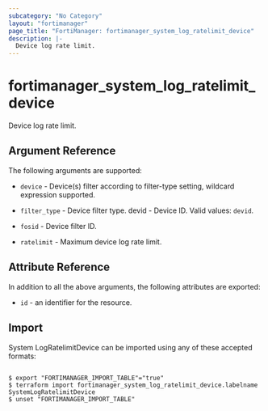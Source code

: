 ```yaml
---
subcategory: "No Category"
layout: "fortimanager"
page_title: "FortiManager: fortimanager_system_log_ratelimit_device"
description: |-
  Device log rate limit.
---
```


# fortimanager_system_log_ratelimit_device
Device log rate limit.

## Argument Reference


The following arguments are supported:


* `device` - Device(s) filter according to filter-type setting, wildcard expression supported.
* `filter_type` - Device filter type. devid - Device ID. Valid values: `devid`.

* `fosid` - Device filter ID.
* `ratelimit` - Maximum device log rate limit.


## Attribute Reference

In addition to all the above arguments, the following attributes are exported:
* `id` - an identifier for the resource.

## Import

System LogRatelimitDevice can be imported using any of these accepted formats:
```

$ export "FORTIMANAGER_IMPORT_TABLE"="true"
$ terraform import fortimanager_system_log_ratelimit_device.labelname SystemLogRatelimitDevice
$ unset "FORTIMANAGER_IMPORT_TABLE"
```

